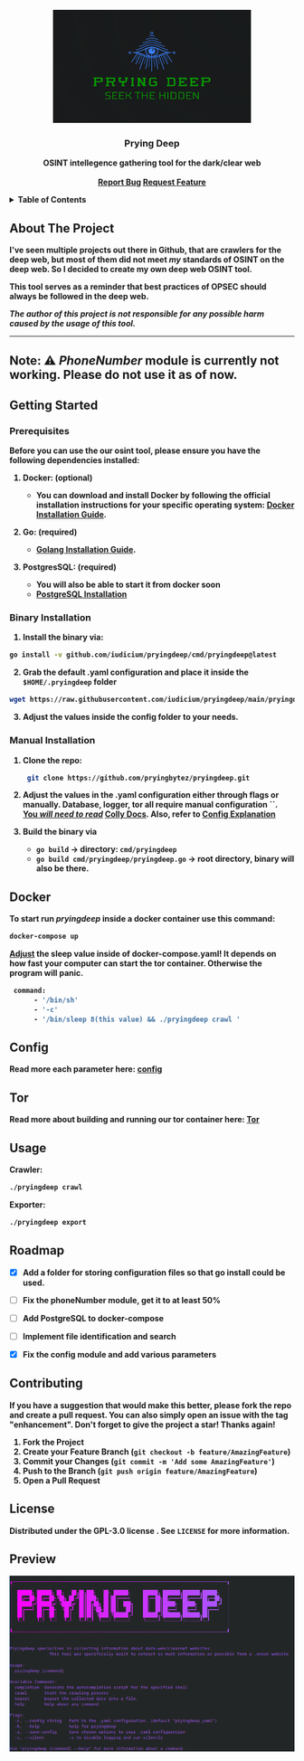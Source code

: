 
<!-- PROJECT LOGO -->
<br />
<div align="center">
  <a href="https://github.com/pryingbytez/pryingdeep/web/static/logo.png">
    <img src="web/static/logo.png" alt="Logo" width="350" height="200">
  </a>

  <h3 align="center">Prying Deep</h3>

  <p align="center">
    <b>OSINT intellegence gathering tool for the dark/clear web
    <br />
    <br />
    <a href="https://github.com/pryingbytez/pryingdeep/issues">Report Bug</a>
    <a href="https://github.com/pryingbytez/pryingdeep/issues">Request Feature</a>
  </p>
</div>



<!-- TABLE OF CONTENTS -->
<details>
  <summary>Table of Contents</summary>
  <ol>
    <li>
      <a href="#about-the-project">About The Project</a>
    </li>
    <li>
      <a href="#getting-started">Getting Started</a>
      <ul>
        <li><a href="#prerequisites">Prerequisites</a></li>
        <li><a href="#manual-installation">Manual Installation</a></li>
        <li><a href="#binary-installation">Binary Installation</a></li>
      </ul>
    </li>
    <li>
      <a href="#docker">Docker</a>
      <ul>
        <li><a href="#tor">Tor</a></li>
      </ul>
    </li>
    <li><a href="#usage">Usage</a></li>
    <li><a href="#roadmap">Roadmap</a></li>
    <li><a href="#contributing">Contributing</a></li>
    <li><a href="#license">License</a></li>
  </ol>
</details>



<!-- ABOUT THE PROJECT -->
## About The Project

I've seen multiple projects out there in Github, that are crawlers for the deep web, but most of them did not meet *my* standards of OSINT on the deep web. So I decided to create my own deep web OSINT tool.


This tool serves as a reminder that best practices of OPSEC should always be followed in the deep web.

*The author of this project is not responsible for any possible harm caused by the usage of this tool.*


---
Note:
 ⚠️ *PhoneNumber* module is currently not working. Please do not use it as of now.
---


<!-- GETTING STARTED -->
## Getting Started


### Prerequisites

Before you can use the our osint tool, please ensure you have the following dependencies installed:

1. **Docker: (optional)**
    - You can download and install Docker by following the official installation instructions for your specific operating system: [Docker Installation Guide](https://docs.docker.com/get-docker/).

2. **Go: (required)**
    - [Golang Installation Guide](https://go.dev/doc/install).
3. **PostgresSQL: (required)**
    - You will also be able to start it from docker soon
    - [PostgreSQL Installation](https://www.postgresql.org/download/)


### Binary Installation

1. Install the binary via:

```sh
go install -v github.com/iudicium/pryingdeep/cmd/pryingdeep@latest
```

2. Grab the default .yaml configuration and place it inside the `$HOME/.pryingdeep` folder
```sh
wget https://raw.githubusercontent.com/iudicium/pryingdeep/main/pryingdeep.yaml
```
3. Adjust the values inside the config folder to your needs.

### Manual Installation

1. Clone the repo: 
   ```sh
    git clone https://github.com/pryingbytez/pryingdeep.git     
   ```

2. Adjust the values in the .yaml configuration either through flags or manually.
   Database, logger, tor all require manual configuration
``. <br>
<u>You *will need to read*</u> [Colly Docs](https://github.com/gocolly/colly/blob/v1.2.0/colly.go). Also, refer to [Config Explanation](./docs/CONFIG.MD#table-of-contents)


3. Build the binary via
   - `go build` -> directory: `cmd/pryingdeep`
   - `go build cmd/pryingdeep/pryingdeep.go` -> root directory, binary will also be there. 

## Docker

To start run *pryingdeep* inside a docker container use this command:
```sh
docker-compose up
```
<u>Adjust</u> the sleep value inside of docker-compose.yaml! It depends on how fast your computer can start the tor container. 
Otherwise the program will panic.
```sh
 command:
      - '/bin/sh'
      - '-c'
      - '/bin/sleep 8(this value) && ./pryingdeep crawl '
```

## Config
Read more each parameter here:
[config](./docs/CONFIG.MD#table-of-contents)


## Tor
Read more about building and running our tor container here:
[Tor](./build/package/tor/README.MD#build)


<!-- USAGE EXAMPLES -->
## Usage

Crawler:
   ```sh
   ./pryingdeep crawl
   ```

Exporter:
 ```sh
 ./pryingdeep export
  ```

<!-- ROADMAP -->
## Roadmap

- [x] Add a folder for storing configuration files so that go install could be used.
- [ ] Fix the phoneNumber module, get it to at least 50%
- [ ] Add PostgreSQL to docker-compose
- [ ] Implement file identification and search
- [x] Fix the config module and add various parameters


<!-- CONTRIBUTING -->
## Contributing


If you have a suggestion that would make this better, please fork the repo and create a pull request. You can also simply open an issue with the tag "enhancement".
Don't forget to give the project a star! Thanks again!

1. Fork the Project
2. Create your Feature Branch (`git checkout -b feature/AmazingFeature`)
3. Commit your Changes (`git commit -m 'Add some AmazingFeature'`)
4. Push to the Branch (`git push origin feature/AmazingFeature`)
5. Open a Pull Request




<!-- LICENSE -->
## License

Distributed under the  GPL-3.0 license . See `LICENSE` for more information.


## Preview

![Preview](./web/static/preview.png)

